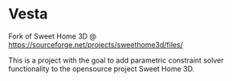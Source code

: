 # Vesta
Fork of Sweet Home 3D  @ https://sourceforge.net/projects/sweethome3d/files/

This is a project with the goal to add parametric constraint solver functionality to the opensource project Sweet Home 3D.
